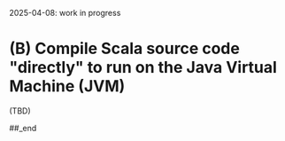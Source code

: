 2025-04-08: work in progress

# (B) Compile Scala source code "directly" to run on the Java Virtual Machine (JVM)

(TBD)

##_end
